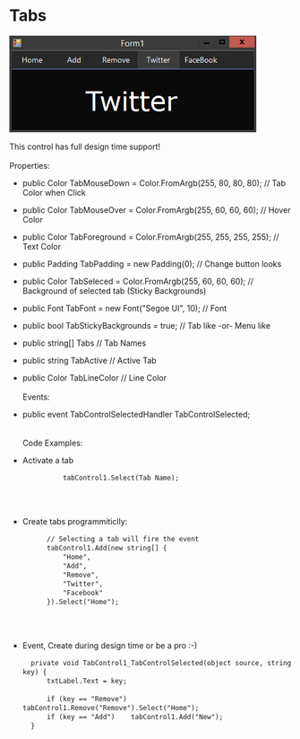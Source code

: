 # Tabs
![alt text](https://raw.githubusercontent.com/hazlema/Tabs/master/Tabs/Tabs.png "TabControl")

This control has full design time support!<br><br>
Properties:<br>
- public Color TabMouseDown = Color.FromArgb(255, 80, 80, 80); // Tab Color when Click
- public Color TabMouseOver = Color.FromArgb(255, 60, 60, 60); // Hover Color
- public Color TabForeground = Color.FromArgb(255, 255, 255, 255);  // Text Color
- public Padding TabPadding = new Padding(0);  // Change button looks
- public Color TabSeleced = Color.FromArgb(255, 60, 60, 60); // Background of selected tab (Sticky Backgrounds)
- public Font TabFont = new Font("Segoe UI", 10);  // Font
- public bool TabStickyBackgrounds = true; // Tab like -or- Menu like
- public string[] Tabs // Tab Names
- public string TabActive // Active Tab
- public Color TabLineColor // Line Color
<br><br>
Events:<br>
- public event TabControlSelectedHandler TabControlSelected;
<br><br><br>
Code Examples:<br>
- Activate a tab

                tabControl1.Select(Tab Name);
<br><br>
- Create tabs programmiticlly:

            // Selecting a tab will fire the event
            tabControl1.Add(new string[] {
                "Home",
                "Add",
                "Remove",
                "Twitter",
                "Facebook"
            }).Select("Home"); 
<br><br>
- Event, Create during design time or be a pro :-)

        private void TabControl1_TabControlSelected(object source, string key) {
            txtLabel.Text = key;

            if (key == "Remove") tabControl1.Remove("Remove").Select("Home");
            if (key == "Add")    tabControl1.Add("New");
        }
 
